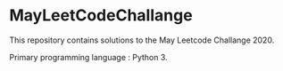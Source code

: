 # MayLeetCodeChallange

This repository contains solutions to the May Leetcode Challange 2020.

Primary programming language : Python 3.
